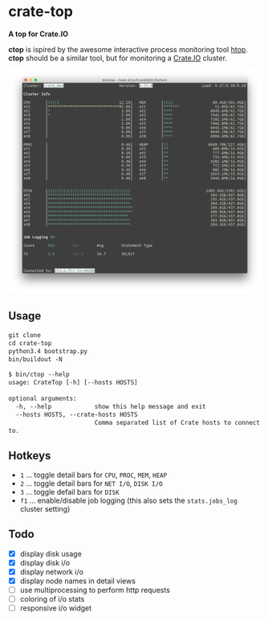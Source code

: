 # crate-top

**A top for Crate.IO**

**ctop** is ispired by the awesome interactive process monitoring tool [htop](http://hisham.hm/htop/). **ctop** should be a similar tool, but for monitoring a [Crate.IO](https://crate.io) cluster.

![Screenshot of ctop in action](screenshot.png)

## Usage

```
git clone
cd crate-top
python3.4 bootstrap.py
bin/buildout -N
```

```console
$ bin/ctop --help
usage: CrateTop [-h] [--hosts HOSTS]

optional arguments:
  -h, --help            show this help message and exit
  --hosts HOSTS, --crate-hosts HOSTS
                        Comma separated list of Crate hosts to connect to.
```

## Hotkeys

- `1` ... toggle detail bars for `CPU`, `PROC`, `MEM`, `HEAP`
- `2` ... toggle detail bars for `NET I/O`, `DISK I/O`
- `3` ... toggle defail bars for `DISK`
- `f1` ... enable/disable job logging (this also sets the `stats.jobs_log` cluster setting)

## Todo

- [x] display disk usage
- [x] display disk i/o
- [x] display network i/o
- [x] display node names in detail views
- [ ] use multiprocessing to perform http requests
- [ ] coloring of i/o stats
- [ ] responsive i/o widget
